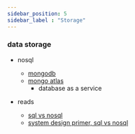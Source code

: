 ```yaml
---
sidebar_position: 5
sidebar_label : "Storage"
---
```


### data storage
  - nosql
    - [mongodb](https://www.mongodb.com/2)
    - [mongo atlas](https://www.mongodb.com/cloud/atlas)
      - database as a service

- reads
    - [sql vs nosql](https://www.sitepoint.com/sql-vs-nosql-differences/)
    - [system design primer, sql vs nosql](https://github.com/donnemartin/system-design-primer#sql-or-nosql)
